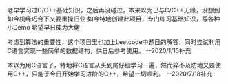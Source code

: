 老早学习过C/C++基础知识，之后再没碰过，本来以为已与C/C++无缘，没想到如今机缘巧合下又要重操旧业
如今特地创建此项目，专门练习基础知识，写各种小Demo
希望早日成为大佬

考虑到算法的重要性，这个项目里也加上Leetcode中题目的解答，同时尝试利用C语言实现一些简单的数据结构，供日后参考使用。 --2020/1/15补充

本以为用C语言了，特地将C语言从头到尾仔细学习一遍，然而猝不及防地又要使用C++，只能于今日开始学习进阶的C++，希望一切顺利。 --2020/7/18补充
